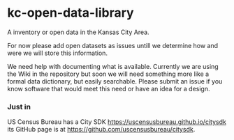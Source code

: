 # kc-open-data-library
A inventory or open data in the Kansas City Area.

For now please add open datasets as issues untill we determine how and were we will store this information.

We need help with documenting what is available. 
Currently we are using the Wiki in the repository but soon we will need something more like a formal data dictionary, 
but easily searchable. 
Please submit an issue if you know software that would meet this need or have an idea for a design.


### Just in

US Census Bureau has a City SDK https://uscensusbureau.github.io/citysdk its GitHub page is at https://github.com/uscensusbureau/citysdk.
